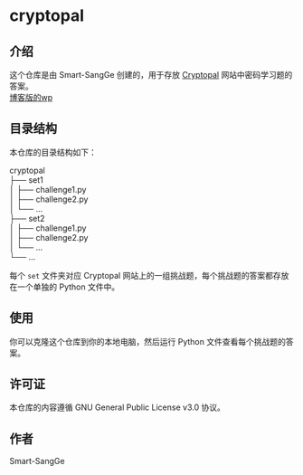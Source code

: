 <!--
 * @Author: Smart-SangGe 2251250136@qq.com
 * @Date: 2023-05-25 00:28:40
 * @LastEditors: Smart-SangGe 2251250136@qq.com
 * @LastEditTime: 2023-05-25 00:37:59
 * @FilePath: \cryptopal\README.md
 * @Description: README.md
-->
# cryptopal

## 介绍

这个仓库是由 Smart-SangGe 创建的，用于存放 [Cryptopal](https://cryptopals.com/) 网站中密码学习题的答案。  
[博客版的wp](https://toothsome-cardamom-46e.notion.site/cryptopals-6c47921b219741919507d5d3fc09e447)  

## 目录结构

本仓库的目录结构如下：

cryptopal  
├── set1  
│ ├── challenge1.py  
│ ├── challenge2.py  
│ └── ...  
├── set2  
│ ├── challenge1.py  
│ ├── challenge2.py  
│ └── ...  
└── ...  

每个 `set` 文件夹对应 Cryptopal 网站上的一组挑战题，每个挑战题的答案都存放在一个单独的 Python 文件中。  

## 使用

你可以克隆这个仓库到你的本地电脑，然后运行 Python 文件查看每个挑战题的答案。  

## 许可证

本仓库的内容遵循 GNU General Public License v3.0 协议。

## 作者

Smart-SangGe
